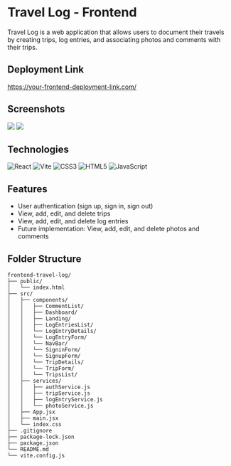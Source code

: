 # Travel Log - Frontend

Travel Log is a web application that allows users to document their travels by creating trips, log entries, and associating photos and comments with their trips.

## Deployment Link
<a href='https://your-frontend-deployment-link.com/'>https://your-frontend-deployment-link.com/</a>

## Screenshots
<img src="https://your-screenshot-link-1.png">
<img src="https://your-screenshot-link-2.png">

## Technologies
![React](https://img.shields.io/badge/React-%2320232a.svg?style=for-the-badge&logo=react&logoColor=%2361DAFB)
![Vite](https://img.shields.io/badge/Vite-646CFF.svg?style=for-the-badge&logo=vite&logoColor=white)
![CSS3](https://img.shields.io/badge/css3-%231572B6.svg?style=for-the-badge&logo=css3&logoColor=white)
![HTML5](https://img.shields.io/badge/html5-%23E34F26.svg?style=for-the-badge&logo=html5&logoColor=white)
![JavaScript](https://img.shields.io/badge/javascript-%23323330.svg?style=for-the-badge&logo=javascript&logoColor=%23F7DF1E)


## Features

- User authentication (sign up, sign in, sign out)
- View, add, edit, and delete trips
- View, add, edit, and delete log entries
- Future implementation: View, add, edit, and delete photos and comments


## Folder Structure

```plaintext
frontend-travel-log/
├── public/
│   └── index.html
├── src/
│   ├── components/
│   │   ├── CommentList/
│   │   ├── Dashboard/
│   │   ├── Landing/
│   │   ├── LogEntriesList/
│   │   └── LogEntryDetails/
│   │   └── LogEntryForm/
│   │   └── NavBar/
│   │   └── SigninForm/
│   │   └── SignupForm/
│   │   └── TripDetails/
│   │   └── TripForm/
│   │   └── TripsList/
│   ├── services/
│   │   ├── authService.js
│   │   ├── tripService.js
│   │   ├── logEntryService.js
│   │   └── photoService.js
│   ├── App.jsx
│   ├── main.jsx
│   └── index.css
├── .gitignore
├── package-lock.json
├── package.json
└── README.md
└── vite.config.js
